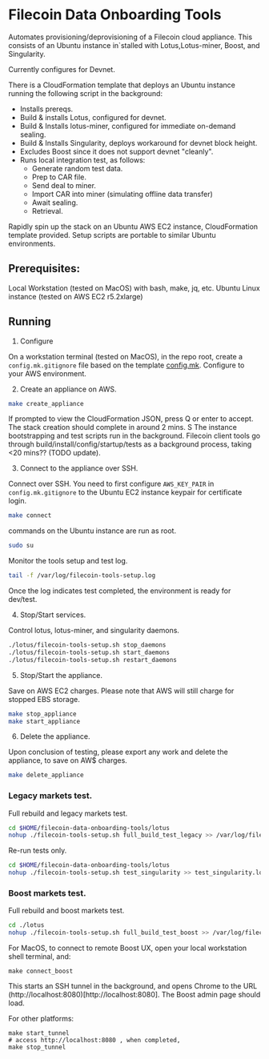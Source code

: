 # Filecoin Data Onboarding Tools

Automates provisioning/deprovisioning of a Filecoin cloud appliance. This consists of an Ubuntu instance in`stalled with Lotus,Lotus-miner, Boost, and Singularity.

Currently configures for Devnet.

There is a CloudFormation template that deploys an Ubuntu instance running the following script in the background:
* Installs prereqs.
* Build & installs Lotus, configured for devnet.
* Build & Installs lotus-miner, configured for immediate on-demand sealing.
* Build & Installs Singularity, deploys workaround for devnet block height.
* Excludes Boost since it does not support devnet "cleanly".
* Runs local integration test, as follows:
    * Generate random test data.
    * Prep to CAR file.
    * Send deal to miner.
    * Import CAR into miner (simulating offline data transfer)
    * Await sealing.
    * Retrieval.

Rapidly spin up the stack on an Ubuntu AWS EC2 instance, CloudFormation template provided. Setup scripts are portable to similar Ubuntu environments.

## Prerequisites:

Local Workstation (tested on MacOS) with bash, make, jq, etc.
Ubuntu Linux instance (tested on AWS EC2 r5.2xlarge)


## Running

1. Configure

On a workstation terminal (tested on MacOS), in the repo root, create a ```config.mk.gitignore``` file based on the template [config.mk](config.mk). Configure to your AWS environment.

2. Create an appliance on AWS.

```bash
make create_appliance
```
If prompted to view the CloudFormation JSON, press Q or enter to accept.
The stack creation should complete in around 2 mins. S
The instance bootstrapping and test scripts run in the background. Filecoin client tools go through build/install/config/startup/tests as a background process, taking <20 mins?? (TODO update).

3. Connect to the appliance over SSH.

Connect over SSH. You need to first configure ```AWS_KEY_PAIR``` in ```config.mk.gitignore``` to the Ubuntu EC2 instance keypair for certificate login.
```bash
make connect
```
commands on the Ubuntu instance are run as root.
```bash
sudo su
```

Monitor the tools setup and test log.
```bash
tail -f /var/log/filecoin-tools-setup.log
```
Once the log indicates test completed, the environment is ready for dev/test.

4. Stop/Start services.

Control lotus, lotus-miner, and singularity daemons.
```bash
./lotus/filecoin-tools-setup.sh stop_daemons
./lotus/filecoin-tools-setup.sh start_daemons
./lotus/filecoin-tools-setup.sh restart_daemons
```

5. Stop/Start the appliance.

Save on AWS EC2 charges. Please note that AWS will still charge for stopped EBS storage.
```bash
make stop_appliance
make start_appliance
```

6. Delete the appliance.

Upon conclusion of testing, please export any work and delete the appliance, to save on AW$ charges.
```bash
make delete_appliance
```

### Legacy markets test.

Full rebuild and legacy markets test.
```bash
cd $HOME/filecoin-data-onboarding-tools/lotus
nohup ./filecoin-tools-setup.sh full_build_test_legacy >> /var/log/filecoin-tools-setup.log 2>&1 &
```

Re-run tests only.
```bash
cd $HOME/filecoin-data-onboarding-tools/lotus
nohup ./filecoin-tools-setup.sh test_singularity >> test_singularity.log 2>&1 &

```

### Boost markets test.

Full rebuild and boost markets test.
```bash
cd ./lotus
nohup ./filecoin-tools-setup.sh full_build_test_boost >> /var/log/filecoin-tools-setup-boost.log 2>&1 &
```

For MacOS, to connect to remote Boost UX, open your local workstation shell terminal, and:
```
make connect_boost
```
This starts an SSH tunnel in the background, and opens Chrome to the URL (http://localhost:8080)[http://localhost:8080]. The Boost admin page should load.

For other platforms:
```
make start_tunnel
# access http://localhost:8080 , when completed, 
make stop_tunnel
```



